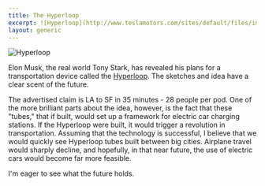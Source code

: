 ```yaml
---
title: The Hyperloop
excerpt: ![Hyperloop](http://www.teslamotors.com/sites/default/files/imagecache/blog_hero/hyperloop.jpg) Elon Musk, the real world Tony Stark, has revealed his plans for a transportation device called the [Hyperloop](http://www.teslamotors.com/blog/hyperloop). The sketches and idea have a clear scent of the future.
layout: generic
---
```


![Hyperloop](http://www.teslamotors.com/sites/default/files/imagecache/blog_hero/hyperloop.jpg)

Elon Musk, the real world Tony Stark, has revealed his plans for a transportation device called the [Hyperloop](http://www.teslamotors.com/blog/hyperloop). The sketches and idea have a clear scent of the future.

The advertised claim is LA to SF in 35 minutes - 28 people per pod. One of the more brilliant parts about the idea, however, is the fact that these "tubes," that if built, would set up a framework for electric car charging stations. If the Hyperloop were built, it would trigger a revolution in transportation. Assuming that the technology is successful, I believe that we would quickly see Hyperloop tubes built between big cities. Airplane travel would sharply decline, and hopefully, in that near future, the use of electric cars would become far more feasible.

I'm eager to see what the future holds.

